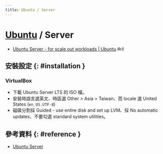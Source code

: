 ```yaml
---
title: Ubuntu / Server
---
```

# [Ubuntu](ubuntu.md) / Server

  - [Ubuntu Server \- for scale out workloads \| Ubuntu](https://www.ubuntu.com/server) #ril

## 安裝設定 {: #installation }

### VirtualBox

  - 下載 Ubuntu Server LTS 的 ISO 檔。
  - 安裝時語言選英文、時區選 Other > Asia > Taiwan、而 locale 選 United States (`en_US.UTF-8`)
  - 磁碟分割採 Guided - use entire disk and set up LVM、採 No automatic updates、不要勾選 standard system utilities。

## 參考資料 {: #reference }

  - [Ubuntu Server](https://www.ubuntu.com/server)
